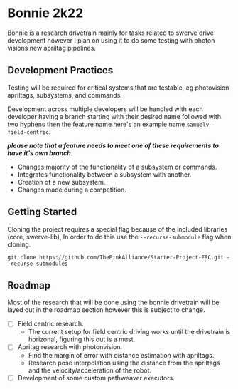 # Bonnie 2k22

Bonnie is a research drivetrain mainly for tasks related to swerve drive development however I plan on using it to do some testing with photon visions new apriltag pipelines.

## Development Practices

Testing will be required for critical systems that are testable, eg photovision apriltags, subsystems, and commands.

Development across multiple developers will be handled with each developer having a branch starting with their desired name followed with two hyphens then the feature name here's an example name `samuelv--field-centric`.

_**please note that a feature needs to meet one of these requirements to have it's own branch**_.

- Changes majority of the functionality of a subsystem or commands.
- Integrates functionality between a subsystem with another.
- Creation of a new subsystem.
- Changes made during a competition.

## Getting Started

Cloning the project requires a special flag because of the included libraries (core, swerve-lib), In order to do this use the `--recurse-submodule` flag when cloning.

```shell
git clone https://github.com/ThePinkAlliance/Starter-Project-FRC.git --recurse-submodules
```

## Roadmap

Most of the research that will be done using the bonnie drivetrain will be layed out in the roadmap section however this is subject to change.

- [ ] Field centric research.
  - The current setup for field centric driving works until the drivetrain is horizonal, figuring this out is a must.
- [ ] Apritag research with photonvision.
  - Find the margin of error with distance estimation with apriltags.
  - Research pose interpolation using the distance from the apriltags and the velocity/acceleration of the robot.
- [ ] Development of some custom pathweaver executors.
